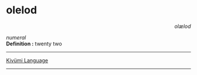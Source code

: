 
# olelod

<div align="right"><i>olælod</i></div>

*numeral*  
**Definition :** twenty two  

---

[Kivümi Language](../README.md)

---
